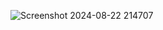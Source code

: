 ![Screenshot 2024-08-22 214707](https://github.com/user-attachments/assets/28ad966b-d486-471a-a2d0-ca5e79f33948)
